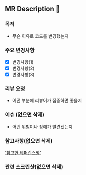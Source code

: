 ## MR Description :page_facing_up:


### 목적

- 무슨 이유로 코드를 변경했는지
  
### 주요 변경사항
  
- [x] 변경사항(1)
- [x] 변경사항(2)
- [x] 변경사항(3)
  
### 리뷰 요청

- 어떤 부분에 리뷰어가 집중하면 좋을지
  
### 이슈 (없으면 삭제)
  
- 어떤 위험이나 장애가 발견됐는지
  
### 참고사항(없으면 삭제)
  
['참고한 레퍼런스명'](https://edu.ssafy.com/edu/main/index.do)
  
### 관련 스크린샷(없으면 삭제)
